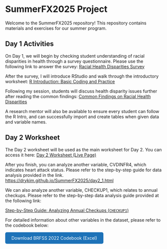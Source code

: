 # SummerFX2025 Project

Welcome to the SummerFX2025 repository! This repository contains materials and exercises for our summer program.

## Day 1 Activities

On Day 1, we will begin by checking student understanding of racial disparities in health through a survey questionnaire. Please use the following link to answer the survey:
[Racial Health Disparities Survey](https://forms.gle/vgiRgibEWrwiT9oD6)

After the survey, I will introduce RStudio and walk through the introductory worksheet:
[R Introduction: Basic Coding and Practice](https://drykim.github.io/SummerFX2025/R_Intro.html)

Following my session, students will discuss health disparity issues further after reading the common findings:
[Common Findings on Racial Health Disparities](https://drykim.github.io/SummerFX2025/Common_Finding.html)

A research mentor will also be available to ensure every student can follow the R Intro, and can successfully import and create tables when given data and variable names.

## Day 2 Worksheet

The Day 2 worksheet will be used as the main worksheet for Day 2. You can access it here:
[Day 2 Worksheet (Live Page)](https://drykim.github.io/SummerFX2025/day2.html)

After you finish, you can analyze another variable, CVDINFR4, which indicates heart attack status. Please refer to the step-by-step guide for data analysis provided in the link.
https://drykim.github.io/SummerFX2025/day2_1.html

We can also analyze another variable, CHECKUP1, which relates to annual checkups. Please refer to the step-by-step data analysis guide provided at the following link:

<a href="https://drykim.github.io/SummerFX2025/day2_2_checkup.html" target="_blank"> Step-by-Step Guide: Analyzing Annual Checkups (`CHECKUP1`) </a>
<p>
  For detailed information about other variables in the dataset, please refer to the codebook below:
</p>

<a href="https://github.com/DrYKIM/SummerFX2025/raw/main/BRFSS%202022%20Codebook%20PFX%202025.xlsx" download style="
  display: inline-block;
  padding: 10px 20px;
  background-color: #1d72b8;
  color: white;
  text-decoration: none;
  border-radius: 5px;">
  Download BRFSS 2022 Codebook (Excel)
</a>


